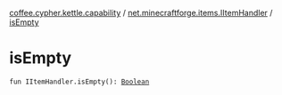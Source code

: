 [coffee.cypher.kettle.capability](../index.md) / [net.minecraftforge.items.IItemHandler](index.md) / [isEmpty](./is-empty.md)

# isEmpty

`fun IItemHandler.isEmpty(): `[`Boolean`](https://kotlinlang.org/api/latest/jvm/stdlib/kotlin/-boolean/index.html)